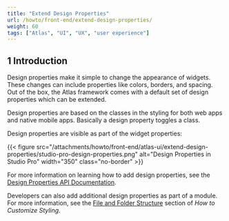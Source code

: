 ```yaml
---
title: "Extend Design Properties"
url: /howto/front-end/extend-design-properties/
weight: 60
tags: ["Atlas", "UI", "UX", "user experience"]
---
```


## 1 Introduction

Design properties make it simple to change the appearance of widgets. These changes can include properties like colors, borders, and spacing. Out of the box, the Atlas framework comes with a default set of design properties which can be extended.

Design properties are based on the classes in the styling for both web apps and native mobile apps. Basically a design property toggles a class.

Design properties are visible as part of the widget properties:

{{< figure src="/attachments/howto/front-end/atlas-ui/extend-design-properties/studio-pro-design-properties.png" alt="Design Properties in Studio Pro"   width="350"  class="no-border" >}}

For more information on learning how to add design properties, see the [Design Properties API Documentation](/apidocs-mxsdk/apidocs/design-properties/).

Developers can also add additional design properties as part of a module. For more information, see the [File and Folder Structure](/howto/front-end/customize-styling-new/#file-and-folder) section of *How to Customize Styling*.
